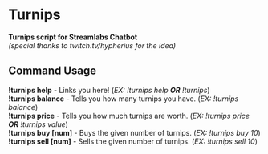 # Turnips
**Turnips script for Streamlabs Chatbot**  
*(special thanks to twitch.tv/hypherius for the idea)*

## Command Usage

**!turnips help** - Links you here! (*EX: !turnips help **OR** !turnips*)  
**!turnips balance** - Tells you how many turnips you have. (*EX: !turnips balance*)  
**!turnips price** - Tells you how much turnips are worth. (*EX: !turnips price **OR** !turnips value*)  
**!turnips buy [num]** - Buys the given number of turnips. (*EX: !turnips buy 10*)  
**!turnips sell [num]** - Sells the given number of turnips. (*EX: !turnips sell 10*)
